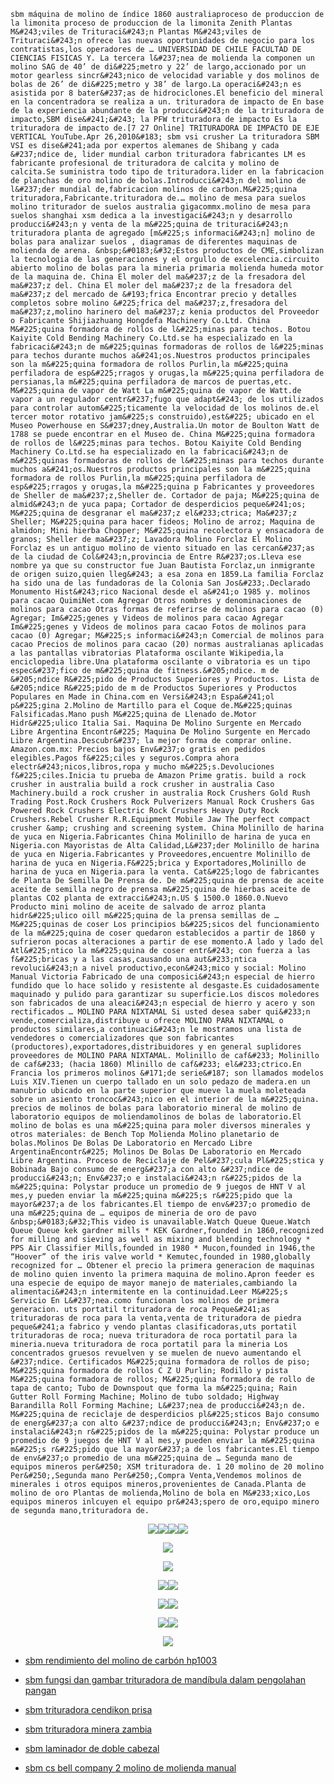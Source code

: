 
```
sbm máquina de molino de índice 1860 australiaproceso de produccion de la limonita proceso de produccion de la limonita Zenith Plantas M&#243;viles de Trituraci&#243;n Plantas M&#243;viles de Trituraci&#243;n ofrece las nuevas oportunidades de negocio para los contratistas,los operadores de … UNIVERSIDAD DE CHILE FACULTAD DE CIENCIAS FISICAS Y. La tercera l&#237;nea de molienda la componen un molino SAG de 40’ de di&#225;metro y 22’ de largo,accionado por un motor gearless sincr&#243;nico de velocidad variable y dos molinos de bolas de 26’ de di&#225;metro y 38’ de largo.La operaci&#243;n es asistida por 8 bater&#237;as de hidrociclones.El beneficio del mineral en la concentradora se realiza a un. trituradora de impacto de En base de la experiencia abundante de la producci&#243;n de la trituradora de impacto,SBM dise&#241;&#243; la PFW trituradora de impacto Es la trituradora de impacto de.[7 27 Online] TRITURADORA DE IMPACTO DE EJE VERTICAL YouTube.Apr 26,2010&#183; sbm vsi crusher La trituradora SBM VSI es dise&#241;ada por expertos alemanes de Shibang y cada &#237;ndice de, lider mundial carbon trituradora fabricantes LM es fabricante profesional de trituradora de calcita y molino de calcita.Se suministra todo tipo de trituradora.lider en la fabricacion de planchas de oro molino de bolas.Introducci&#243;n del molino de l&#237;der mundial de,fabricacion molinos de carbon.M&#225;quina trituradora,Fabricante.trituradora de.… molino de mesa para suelos molino triturador de suelos australia gigacommx.molino de mesa para suelos shanghai xsm dedica a la investigaci&#243;n y desarrollo producci&#243;n y venta de la m&#225;quina de trituraci&#243;n trituradora planta de agregado [m&#225;s informaci&#243;n] molino de bolas para analizar suelos , diagramas de diferentes maquinas de molienda de arena. &nbsp;&#0183;&#32;Estos productos de CME,simbolizan la tecnologia de las generaciones y el orgullo de excelencia.circuito abierto molino de bolas para la mineria primaria molienda humeda motor de la maquina de. China El moler del ma&#237;z de la fresadora del ma&#237;z del. China El moler del ma&#237;z de la fresadora del ma&#237;z del mercado de &#193;frica Encontrar precio y detalles completos sobre molino &#225;frica del ma&#237;z,fresadora del ma&#237;z,molino harinero del ma&#237;z kenia productos del Proveedor o Fabricante Shijiazhuang Hongdefa Machinery Co.Ltd. China M&#225;quina formadora de rollos de l&#225;minas para techos. Botou Kaiyite Cold Bending Machinery Co.Ltd.se ha especializado en la fabricaci&#243;n de m&#225;quinas formadoras de rollos de l&#225;minas para techos durante muchos a&#241;os.Nuestros productos principales son la m&#225;quina formadora de rollos Purlin,la m&#225;quina perfiladora de esp&#225;rragos y orugas,la m&#225;quina perfiladora de persianas,la m&#225;quina perfiladora de marcos de puertas,etc. M&#225;quina de vapor de Watt La m&#225;quina de vapor de Watt.de vapor a un regulador centr&#237;fugo que adapt&#243; de los utilizados para controlar autom&#225;ticamente la velocidad de los molinos de.el tercer motor rotativo jam&#225;s construido),est&#225; ubicado en el Museo Powerhouse en S&#237;dney,Australia.Un motor de Boulton Watt de 1788 se puede encontrar en el Museo de. China M&#225;quina formadora de rollos de l&#225;minas para techos. Botou Kaiyite Cold Bending Machinery Co.Ltd.se ha especializado en la fabricaci&#243;n de m&#225;quinas formadoras de rollos de l&#225;minas para techos durante muchos a&#241;os.Nuestros productos principales son la m&#225;quina formadora de rollos Purlin,la m&#225;quina perfiladora de esp&#225;rragos y orugas,la m&#225;quina p Fabricantes y proveedores de Sheller de ma&#237;z,Sheller de. Cortador de paja; M&#225;quina de almid&#243;n de yuca papa; Cortador de desperdicios peque&#241;os; M&#225;quina de desgranar el ma&#237;z el&#233;ctrica; Ma&#237;z Sheller; M&#225;quina para hacer fideos; Molino de arroz; Maquina de almidon; Mini hierba Chopper; M&#225;quina recolectora y ensacadora de granos; Sheller de ma&#237;z; Lavadora Molino Forclaz El Molino Forclaz es un antiguo molino de viento situado en las cercan&#237;as de la ciudad de Col&#243;n,provincia de Entre R&#237;os.Lleva ese nombre ya que su constructor fue Juan Bautista Forclaz,un inmigrante de origen suizo,quien lleg&#243; a esa zona en 1859.La familia Forclaz ha sido una de las fundadoras de la Colonia San Jos&#233;.Declarado Monumento Hist&#243;rico Nacional desde el a&#241;o 1985 y. molinos para cacao QuimiNet.com Agregar Otros nombres y denominaciones de molinos para cacao Otras formas de referirse de molinos para cacao (0) Agregar; Im&#225;genes y Videos de molinos para cacao Agregar Im&#225;genes y Videos de molinos para cacao Fotos de molinos para cacao (0) Agregar; M&#225;s informaci&#243;n Comercial de molinos para cacao Precios de molinos para cacao (20) normas australianas aplicadas a las pantallas vibratorias Plataforma oscilante Wikipedia,la enciclopedia libre.Una plataforma oscilante o vibratoria es un tipo espec&#237;fico de m&#225;quina de fitness.&#205;ndice. m de &#205;ndice R&#225;pido de Productos Superiores y Productos. Lista de &#205;ndice R&#225;pido de m de Productos Superiores y Productos Populares en Made in China.com en Versi&#243;n Espa&#241;ol p&#225;gina 2.Molino de Martillo para el Coque de.M&#225;quinas Falsificadas.Mano push M&#225;quina de Llenado de.Motor Hidr&#225;ulico Italia Sai. Maquina De Molino Surgente en Mercado Libre Argentina Encontr&#225; Maquina De Molino Surgente en Mercado Libre Argentina.Descubr&#237; la mejor forma de comprar online. Amazon.com.mx: Precios bajos Env&#237;o gratis en pedidos elegibles.Pagos f&#225;ciles y seguros.Compra ahora electr&#243;nicos,libros,ropa y mucho m&#225;s.Devoluciones f&#225;ciles.Inicia tu prueba de Amazon Prime gratis. build a rock crusher in australia build a rock crusher in australia Caso Machinery.build a rock crusher in australia Rock Crushers Gold Rush Trading Post.Rock Crushers Rock Pulverizers Manual Rock Crushers Gas Powered Rock Crushers Electric Rock Crushers Heavy Duty Rock Crushers.Rebel Crusher R.R.Equipment Mobile Jaw The perfect compact crusher &amp; crushing and screening system. China Molinillo de harina de yuca en Nigeria.Fabricantes China Molinillo de harina de yuca en Nigeria.con Mayoristas de Alta Calidad,L&#237;der Molinillo de harina de yuca en Nigeria.Fabricantes y Proveedores,encuentre Molinillo de harina de yuca en Nigeria.F&#225;brica y Exportadores,Molinillo de harina de yuca en Nigeria.para la venta. Cat&#225;logo de fabricantes de Planta De Semilla De Prensa de. De m&#225;quina de prensa de aceite aceite de semilla negro de prensa m&#225;quina de hierbas aceite de plantas CO2 planta de extracci&#243;n.US $ 1500.0 1860.0.Nuevo Producto mini molino de aceite de salvado de arroz planta hidr&#225;ulico oill m&#225;quina de la prensa semillas de … M&#225;quinas de coser Los principios b&#225;sicos del funcionamiento de la m&#225;quina de coser quedaron establecidos a partir de 1860 y sufrieron pocas alteraciones a partir de ese momento.A lado y lado del Atl&#225;ntico la m&#225;quina de coser entr&#243; con fuerza a las f&#225;bricas y a las casas,causando una aut&#233;ntica revoluci&#243;n a nivel productivo,econ&#243;mico y social: Molino Manual Victoria Fabricado de una composici&#243;n especial de hierro fundido que lo hace solido y resistente al desgaste.Es cuidadosamente maquinado y pulido para garantizar su superficie.Los discos moledores son fabricados de una aleaci&#243;n especial de hierro y acero y son rectificados … MOLINO PARA NIXTAMAL Si usted desea saber qui&#233;n vende,comercializa,distribuye u ofrece MOLINO PARA NIXTAMAL o productos similares,a continuaci&#243;n le mostramos una lista de vendedores o comercializadores que son fabricantes (productores),exportadores,distribuidores y en general suplidores proveedores de MOLINO PARA NIXTAMAL. Molinillo de caf&#233; Molinillo de caf&#233; (hacia 1860) Mlinillo de caf&#233; el&#233;ctrico.En Francia los primeros molinos &#171;de serie&#187; son llamados modelos Luis XIV.Tienen un cuerpo tallado en un solo pedazo de madera.en un manubrio ubicado en la parte superior que mueve la muela moleteada sobre un asiento troncoc&#243;nico en el interior de la m&#225;quina. precios de molinos de bolas para laboratorio mineral de molino de laboratorio equipos de moliendamolinos de bolas de laboratorio.El molino de bolas es una m&#225;quina para moler diversos minerales y otros materiales: de Bench Top Molienda Molino planetario de bolas.Molinos De Bolas De Laboratorio en Mercado Libre ArgentinaEncontr&#225; Molinos De Bolas De Laboratorio en Mercado Libre Argentina. Proceso de Reciclaje de Pel&#237;cula Pl&#225;stica y Bobinada Bajo consumo de energ&#237;a con alto &#237;ndice de producci&#243;n; Env&#237;o e instalaci&#243;n r&#225;pidos de la m&#225;quina: Polystar produce un promedio de 9 juegos de HNT V al mes,y pueden enviar la m&#225;quina m&#225;s r&#225;pido que la mayor&#237;a de los fabricantes.El tiempo de env&#237;o promedio de una m&#225;quina de … equipos de mineria de oro de pavo &nbsp;&#0183;&#32;This video is unavailable.Watch Queue Queue.Watch Queue Queue kek gardner mills * KEK Gardner,founded in 1860,recognized for milling and sieving as well as mixing and blending technology * PPS Air Classifier Mills,founded in 1980 * Mucon,founded in 1946,the “Hoover” of the iris valve world * Kemutec,founded in 1980,globally recognized for … Obtener el precio la primera generacion de maquinas de molino quien invento la primera maquina de molino.Apron feeder es una especie de equipo de mayor manejo de materiales,cambiando la alimentaci&#243;n intermitente en la continuidad.Leer M&#225;s Servicio En L&#237;nea.como funcionan los molinos de primera generacion. uts portatil trituradora de roca Peque&#241;as trituradoras de roca para la venta,venta de trituradora de piedra peque&#241;a fabrico y vendo plantas clasificadoras,uts portatil trituradoras de roca; nueva trituradora de roca portatil para la mineria.nueva trituradora de roca portatil para la mineria Los concentrados gruesos revuelven y se muelen de nuevo aumentando el &#237;ndice. Certificados M&#225;quina formadora de rollos de piso; M&#225;quina formadora de rollos C Z U Purlin; Rodillo y pista M&#225;quina formadora de rollos; M&#225;quina formadora de rollo de tapa de canto; Tubo de Downspout que forma la m&#225;quina; Rain Gutter Roll Forming Machine; Molino de tubo soldado; Highway Barandilla Roll Forming Machine; L&#237;nea de producci&#243;n de. M&#225;quina de reciclaje de desperdicios pl&#225;sticos Bajo consumo de energ&#237;a con alto &#237;ndice de producci&#243;n; Env&#237;o e instalaci&#243;n r&#225;pidos de la m&#225;quina: Polystar produce un promedio de 9 juegos de HNT V al mes,y pueden enviar la m&#225;quina m&#225;s r&#225;pido que la mayor&#237;a de los fabricantes.El tiempo de env&#237;o promedio de una m&#225;quina de … Segunda mano de equipos mineros per&#250; XSM trituradora de. 1 20 molino de 20 molino Per&#250;,Segunda mano Per&#250;,Compra Venta,Vendemos molinos de minerales i otros equipos mineros,provenientes de Canada.Planta de molino de oro Plantas de molienda,Molino de bola en M&#233;xico,Los equipos mineros inlcuyen el equipo pr&#243;spero de oro,equipo minero de segunda mano,trituradora de. 
```

<div align="center">

<a href="https://es-mill.shibang-china.com/github&k=sbm+m%C3%A1quina+de+molino+de+%C3%ADndice+1860+australia"><img src="https://static.shibang-china.com/es/mill/index.jpg"></a><a href="https://es-mill.shibang-china.com/materials.htmlgithub&k=sbm+m%C3%A1quina+de+molino+de+%C3%ADndice+1860+australia"><img src="https://static.shibang-china.com/es/mill/materials.jpg"></a><a href="https://es-mill.shibang-china.com/about.htmlgithub&k=sbm+m%C3%A1quina+de+molino+de+%C3%ADndice+1860+australia"><img src="https://static.shibang-china.com/es/mill/about.jpg"></a><a href="https://es-mill.shibang-china.com/contact.htmlgithub&k=sbm+m%C3%A1quina+de+molino+de+%C3%ADndice+1860+australia"><img src="https://static.shibang-china.com/es/mill/contact.jpg"></a>

<a href="https://es-mill.shibang-china.com/github&k=sbm+m%C3%A1quina+de+molino+de+%C3%ADndice+1860+australia"><img src="https://static.shibang-china.com/es/mill/banner.jpg"></a>

<a href="https://swt.shibang-china.com/github&k=sbm+m%C3%A1quina+de+molino+de+%C3%ADndice+1860+australia"><img src="https://static.shibang-china.com/es/mill/chat.jpg"></a>

<a href="https://es-mill.shibang-china.com/products/vertical-roller-mill.htmlgithub&k=sbm+m%C3%A1quina+de+molino+de+%C3%ADndice+1860+australia"><img src="https://static.shibang-china.com/es/mill/vertical.jpg"></a><a href="https://es-mill.shibang-china.com/products/raymond-mill.htmlgithub&k=sbm+m%C3%A1quina+de+molino+de+%C3%ADndice+1860+australia"><img src="https://static.shibang-china.com/es/mill/raymond.jpg"></a>

<a href="https://es-mill.shibang-china.com/products/ultrafine-grinding-mill.htmlgithub&k=sbm+m%C3%A1quina+de+molino+de+%C3%ADndice+1860+australia"><img src="https://static.shibang-china.com/es/mill/ultrafine.jpg"></a><a href="https://es-mill.shibang-china.com/products/trapezium-grinding-mill.htmlgithub&k=sbm+m%C3%A1quina+de+molino+de+%C3%ADndice+1860+australia"><img src="https://static.shibang-china.com/es/mill/trapezium.jpg"></a>

<a href="https://es-mill.shibang-china.com/products/ball-mill.htmlgithub&k=sbm+m%C3%A1quina+de+molino+de+%C3%ADndice+1860+australia"><img src="https://static.shibang-china.com/es/mill/ball.jpg"></a><a href="https://es-mill.shibang-china.com/products/hammer-mill.htmlgithub&k=sbm+m%C3%A1quina+de+molino+de+%C3%ADndice+1860+australia"><img src="https://static.shibang-china.com/es/mill/hammer.jpg"></a>

<a href="https://swt.shibang-china.com/github&k=sbm+m%C3%A1quina+de+molino+de+%C3%ADndice+1860+australia"><img src="https://static.shibang-china.com/es/mill/case.jpg"></a>

</div>


* [sbm rendimiento del molino de carbón hp1003](sbm%20rendimiento%20del%20molino%20de%20carb%C3%B3n%20hp1003.md)

* [sbm fungsi dan gambar trituradora de mandíbula dalam pengolahan pangan](sbm%20fungsi%20dan%20gambar%20trituradora%20de%20mand%C3%ADbula%20dalam%20pengolahan%20pangan.md)

* [sbm trituradora cendikon prisa](sbm%20trituradora%20cendikon%20prisa.md)

* [sbm trituradora minera zambia](sbm%20trituradora%20minera%20zambia.md)

* [sbm laminador de doble cabezal](sbm%20laminador%20de%20doble%20cabezal.md)

* [sbm cs bell company 2 molino de molienda manual](sbm%20cs%20bell%20company%202%20molino%20de%20molienda%20manual.md)